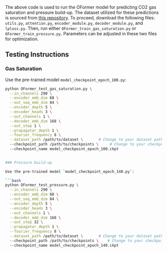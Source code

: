 The above code is used to run the OFormer model for predicting CO2 gas saturation and pressure build-up. The dataset utilized for these predictions is sourced from [this repository](https://github.com/gegewen/ufno/tree/main). To proceed, download the following files: `utils.py`, `attention.py`, `encoder_module.py`, `decoder_module.py`, and `lploss.py`. Then, run either `OFormer_train_gas_saturation.py` or `OFormer_train_pressure.py`. Parameters can be adjusted in these two files for optimization.

## Testing Instructions

### Gas Saturation

Use the pre-trained model `model_checkpoint_epoch_100.py`:

```bash
python OFormer_test_gas_saturation.py \
  --in_channels 290 \
  --encoder_emb_dim 68 \
  --out_seq_emb_dim 84 \
  --encoder_depth 5 \
  --encoder_heads 3 \
  --out_channels 1 \
  --decoder_emb_dim 168 \
  --out_step 1 \
  --propagator_depth 1 \
  --fourier_frequency 8 \
  --dataset_path /path/to/dataset \       # Change to your dataset path
  --checkpoint_path /path/to/checkpoints \     # Change to your checkpoint path
  --checkpoint_name model_checkpoint_epoch_100.ckpt

    
### Pressure build-up

Use the pre-trained model `model_checkpoint_epoch_140.py`:

```bash
python OFormer_test_pressure.py \
  --in_channels 290 \
  --encoder_emb_dim 68 \
  --out_seq_emb_dim 84 \
  --encoder_depth 5 \
  --encoder_heads 3 \
  --out_channels 1 \
  --decoder_emb_dim 168 \
  --out_step 32 \
  --propagator_depth 1 \
  --fourier_frequency 8 \
  --dataset_path /path/to/dataset \       # Change to your dataset path
  --checkpoint_path /path/to/checkpoints \    # Change to your checkpoint path
  --checkpoint_name model_checkpoint_epoch_140.ckpt
